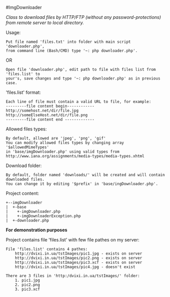 #ImgDownloader

*Class to download files by HTTP/FTP (without any password-protections) from remote server to local directory.*

Usage:

    Put file named 'files.txt' into folder with main script 'downloader.php',
    from command line (Bash/CMD) type '~: php downloader.php'.
OR

    Open file 'downloader.php', edit path to file with files list from 'files.list' to
    your's, save changes and type '~: php downloader.php' as in previous case.

'files.list' format:

    Each line of file must contain a valid URL to file, for example:
    ---------file content begin------------
    http://somehost.net/dir/file.jpg
    http://someElseHost.net/dir/file.png
    ---------file content end -------------

Allowed files types:

    By default, allowed are 'jpeg', 'png', 'gif'
    You can modify allowed files types by changing array '$allowedMimeTypes' 
    in 'base/imgDownloader.php' using valid types from 
    http://www.iana.org/assignments/media-types/media-types.xhtml

Download folder:

    By default, folder named 'downloads/' will be created and will contain downloaded files.
    You can change it by editing '$prefix' in 'base/ingDownloader.php'.

Project content:

    +--imgDownloader
    |  +-base
    |    +-imgDownloader.php
    |    +-imgDownloaderException.php
    |  +-downloader.php

**For demonstration purposes**

Project contains file 'files.list' with few file pathes on my server:

    File 'files.list' contains 4 pathes:
        http://dvixi.in.ua/tstImages/pic1.jpg - exists on server
        http://dvixi.in.ua/tstImages/pic2.png - exists on server
        http://dvixi.in.ua/tstImages/pic3.xcf - exists on server
        http://dvixi.in.ua/tstImages/pic4.jpg - doesn't exist

    There are 3 files in 'http:/dvixi.in.ua/tstImages/' folder:
        1. pic1.jpg
        2. pic2.png
        3. pic3.xcf
